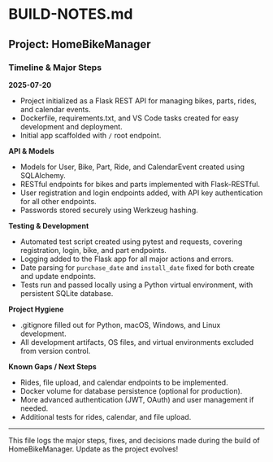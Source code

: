 # BUILD-NOTES.md

## Project: HomeBikeManager

### Timeline & Major Steps

**2025-07-20**
- Project initialized as a Flask REST API for managing bikes, parts, rides, and calendar events.
- Dockerfile, requirements.txt, and VS Code tasks created for easy development and deployment.
- Initial app scaffolded with `/` root endpoint.

**API & Models**
- Models for User, Bike, Part, Ride, and CalendarEvent created using SQLAlchemy.
- RESTful endpoints for bikes and parts implemented with Flask-RESTful.
- User registration and login endpoints added, with API key authentication for all other endpoints.
- Passwords stored securely using Werkzeug hashing.

**Testing & Development**
- Automated test script created using pytest and requests, covering registration, login, bike, and part endpoints.
- Logging added to the Flask app for all major actions and errors.
- Date parsing for `purchase_date` and `install_date` fixed for both create and update endpoints.
- Tests run and passed locally using a Python virtual environment, with persistent SQLite database.

**Project Hygiene**
- .gitignore filled out for Python, macOS, Windows, and Linux development.
- All development artifacts, OS files, and virtual environments excluded from version control.

**Known Gaps / Next Steps**
- Rides, file upload, and calendar endpoints to be implemented.
- Docker volume for database persistence (optional for production).
- More advanced authentication (JWT, OAuth) and user management if needed.
- Additional tests for rides, calendar, and file upload.

---

This file logs the major steps, fixes, and decisions made during the build of HomeBikeManager. Update as the project evolves!
